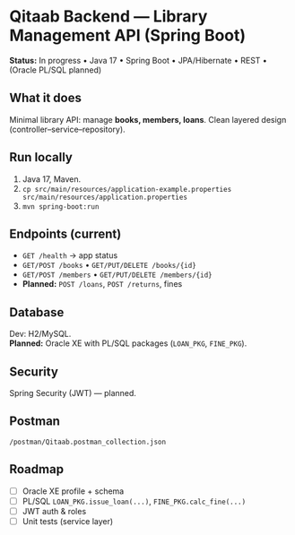 # Qitaab Backend — Library Management API (Spring Boot)

**Status:** In progress • Java 17 • Spring Boot • JPA/Hibernate • REST • (Oracle PL/SQL planned)

## What it does
Minimal library API: manage **books, members, loans**. Clean layered design (controller–service–repository).

## Run locally
1. Java 17, Maven.  
2. `cp src/main/resources/application-example.properties src/main/resources/application.properties`  
3. `mvn spring-boot:run`

## Endpoints (current)
- `GET /health` → app status
- `GET/POST /books` • `GET/PUT/DELETE /books/{id}`
- `GET/POST /members` • `GET/PUT/DELETE /members/{id}`
- **Planned:** `POST /loans`, `POST /returns`, fines

## Database
Dev: H2/MySQL.  
**Planned:** Oracle XE with PL/SQL packages (`LOAN_PKG`, `FINE_PKG`).

## Security
Spring Security (JWT) — planned.

## Postman
`/postman/Qitaab.postman_collection.json`

## Roadmap
- [ ] Oracle XE profile + schema
- [ ] PL/SQL `LOAN_PKG.issue_loan(...)`, `FINE_PKG.calc_fine(...)`
- [ ] JWT auth & roles
- [ ] Unit tests (service layer)
